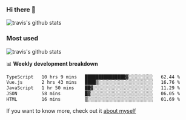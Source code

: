 ### Hi there 👋

<!--
**HondryTravis/HondryTravis** is a ✨ _special_ ✨ repository because its `README.md` (this file) appears on your GitHub profile.

Here are some ideas to get you started:

- 🔭 I’m currently working on ...
- 🌱 I’m currently learning ...
- 👯 I’m looking to collaborate on ...
- 🤔 I’m looking for help with ...
- 💬 Ask me about ...
- 📫 How to reach me: ...
- 😄 Pronouns: ...
- ⚡ Fun fact: ...
-->

![travis's github stats](https://github-readme-stats.vercel.app/api?username=HondryTravis&hide=stars)
### Most used
![travis's github stats](https://github-readme-stats.anuraghazra1.vercel.app/api/top-langs/?username=HondryTravis&layout=compact&hide_title=true)

📊 **Weekly development breakdown**

<!--START_SECTION:waka-->

```txt
TypeScript   10 hrs 9 mins   ███████████████▓░░░░░░░░░   62.44 %
Vue.js       2 hrs 43 mins   ████▒░░░░░░░░░░░░░░░░░░░░   16.76 %
JavaScript   1 hr 50 mins    ██▓░░░░░░░░░░░░░░░░░░░░░░   11.29 %
JSON         58 mins         █▓░░░░░░░░░░░░░░░░░░░░░░░   06.05 %
HTML         16 mins         ▒░░░░░░░░░░░░░░░░░░░░░░░░   01.69 %
```

<!--END_SECTION:waka-->

If you want to know more, check out it [about myself](https://hondrytravis.github.io/)
